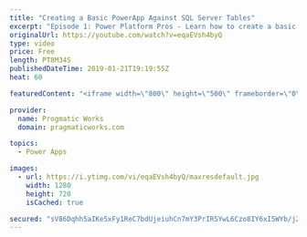 ```yaml
---
title: "Creating a Basic PowerApp Against SQL Server Tables"
excerpt: "Episode 1: Power Platform Pros - Learn how to create a basic PowerApp using Start with Data wizard and an Azure SQL Server table.   For PowerApps training, please go to http://www.pragmaticworks.com  - - - - - - - - - - - - - - - - - - - - - - - - - - - - - - - - - - - - - - - - - - - - - -- - - - -"
originalUrl: https://youtube.com/watch?v=eqaEVsh4byQ
type: video
price: Free
length: PT8M34S
publishedDateTime: 2019-01-21T19:19:55Z
heat: 60

featuredContent: "<iframe width=\"800\" height=\"500\" frameborder=\"0\" src=\"https://www.youtube.com/embed/eqaEVsh4byQ\" allow=\"accelerometer; autoplay; encrypted-media; gyroscope; picture-in-picture\" allowfullscreen></iframe>"

provider:
  name: Progmatic Works
  domain: pragmaticworks.com

topics:
  - Power Apps

images:
  - url: https://i.ytimg.com/vi/eqaEVsh4byQ/maxresdefault.jpg
    width: 1280
    height: 720
    isCached: true

secured: "sV86Dqhh5aIKe5xFy1ReC7bdUjeiuhCn7mY3PrIRSYwL6Czo8IY6xI5WYb/j2MHL9+1Zh5+8Q8ZOkZqbuUWb02QutZqqL80voxO13eFBxpXVwNuho+iFfTFS6vbmbSb065JsZOmyojcDrNiFx66UjWj+yy+Q4C8/tmNz/VDX1ldjh7ryz7kzoOrVwh3/O5/kEh44YjHDbGNOkddUw5zX2dqgZIRjHlUq7QpYuNUXk7/pZ6RATAkv0ap7tKJZyhesAtbepEnKUD1Wj5fTpU+Fkp5KJGA9VBEgnmvN9aYbTsVbRfUQ5mtQ+OeWHtFHEYCGonD3M/3abMR/jmcKwPnHT3g0o/UjjPa8WK4XuUNZWHebNT+OkntEhLDhToAEYlhmT1T/+FXLbfkF+a/CA4+HdBfmsF6u79p+pW0NnY69q9c=;Qzm0cdBoUB/xvQSerThKQg=="
---
```


